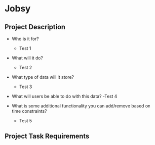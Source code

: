 # Jobsy

## Project Description
- Who is it for?
  - Test 1

- What will it do? 
  - Test 2
 
- What type of data will it store?
  - Test 3
  
- What will users be able to do with this data?
  -Test 4
  
- What is some additional functionality you can add/remove based on time constraints?
  - Test 5


## Project Task Requirements
